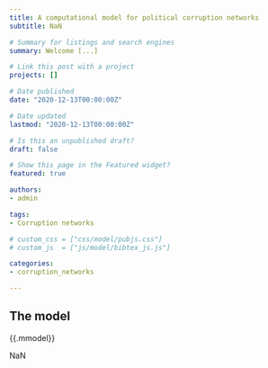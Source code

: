 ```yaml
---
title: A computational model for political corruption networks 
subtitle: NaN

# Summary for listings and search engines
summary: Welcome [...]

# Link this post with a project
projects: []

# Date published
date: "2020-12-13T00:00:00Z"

# Date updated
lastmod: "2020-12-13T00:00:00Z"

# Is this an unpublished draft?
draft: false

# Show this page in the Featured widget?
featured: true

authors:
- admin

tags:
- Corruption networks

# custom_css = ["css/model/pubjs.css"]
# custom_js  = ["js/model/bibtex_js.js"]

categories:
- corruption_networks

---
```


## The model 

{{.mmodel}}

NaN
